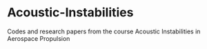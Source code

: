 # Acoustic-Instabilities
Codes and research papers from the course Acoustic Instabilities in Aerospace Propulsion
